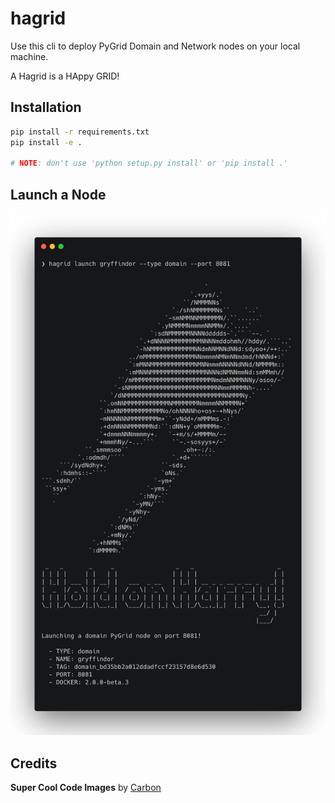 # hagrid

Use this cli to deploy PyGrid Domain and Network nodes on your local machine.

A Hagrid is a HAppy GRID!

## Installation
```bash
pip install -r requirements.txt
pip install -e .

# NOTE: don't use 'python setup.py install' or 'pip install .'
```

## Launch a Node

![alt text](cli2.png)

## Credits

**Super Cool Code Images** by [Carbon](https://carbon.now.sh/)
